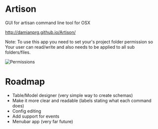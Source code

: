 # Artison
GUI for artisan command line tool for OSX

http://damianprg.github.io/Artison/

Note: To use this app you need to set your's project folder permission so Your user can read/write and also needs to be applied to all sub folders/files.

![Permissions](http://i.imgur.com/23uP7ow.png?1)

# Roadmap
- Table/Model designer (very simple way to create schemas)
- Make it more clear and readable (labels stating what each command does)
- Config editing
- Add support for events
- Menubar app (very far future)
